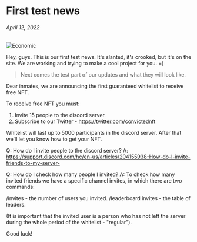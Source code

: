 # First test news

###### April 12, 2022 ######

![Economic](https://github.com/verscorp/convicted-site-files/blob/main/images/test.png)

Hey, guys. This is our first test news. It's slanted, it's crooked, but it's on the site. We are working and trying to make a cool project for you. =)

> Next comes the test part of our updates and what they will look like.

Dear inmates, we are announcing the first guaranteed whitelist to receive free NFT.

To receive free NFT you must:
1. Invite 15 people to the discord server.
2. Subscribe to our Twitter - https://twitter.com/convictednft

Whitelist will last up to 5000 participants in the discord server. After that we'll let you know how to get your NFT.

Q: How do I invite people to the discord server?
A: https://support.discord.com/hc/en-us/articles/204155938-How-do-I-invite-friends-to-my-server-

Q: How do I check how many people I invited?
A: To check how many invited friends we have a specific channel invites, in which there are two commands:

/invites - the number of users you invited.
/leaderboard invites - the table of leaders.

(It is important that the invited user is a person who has not left the server during the whole period of the whitelist - "regular").

Good luck!
